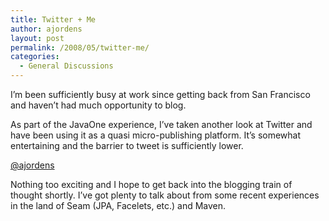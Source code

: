 ```yaml
---
title: Twitter + Me
author: ajordens
layout: post
permalink: /2008/05/twitter-me/
categories:
  - General Discussions
---
```

I&#8217;m been sufficiently busy at work since getting back from San Francisco and haven&#8217;t had much opportunity to blog.

As part of the JavaOne experience, I&#8217;ve taken another look at Twitter and have been using it as a quasi micro-publishing platform. It&#8217;s somewhat entertaining and the barrier to tweet is sufficiently lower.

[@ajordens][1]

Nothing too exciting and I hope to get back into the blogging train of thought shortly. I&#8217;ve got plenty to talk about from some recent experiences in the land of Seam (JPA, Facelets, etc.) and Maven.

 [1]: http://www.twitter.com/ajordens